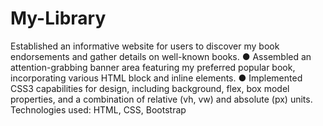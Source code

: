 # My-Library
Established an informative website for users to discover my book endorsements and gather details on well-known books.
●	Assembled an attention-grabbing banner area featuring my preferred popular book, incorporating various HTML block and inline elements.
●	Implemented CSS3 capabilities for design, including background, flex, box model properties, and a combination of relative (vh, vw) and absolute (px) units.
Technologies used: HTML, CSS, Bootstrap

